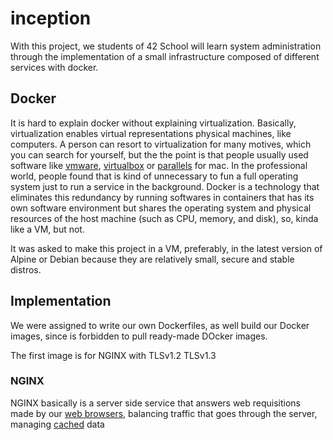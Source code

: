 # inception

With this project, we students of 42 School will learn system administration through the implementation of a small infrastructure composed of different services with docker.

## Docker

It is hard to explain docker without explaining virtualization. 
Basically, virtualization enables virtual representations physical machines, like computers. A person can resort to virtualization for many motives, which you can search for yourself, but the the point is that people usually used software like [vmware](https://https://www.vmware.com/), [virtualbox](https://www.virtualbox.org/) or [parallels](https://www.parallels.com/) for mac.
In the professional world, people found that is kind of unnecessary to fun a full operating system just to run a service in the background.
Docker is a technology that eliminates this redundancy by running softwares in containers that has its own software environment but shares the operating system and physical resources of the host machine (such as CPU, memory, and disk), so, kinda like a VM, but not.

It was asked to make this project in a VM, preferably, in the latest version of Alpine or Debian because they are relatively small, secure and stable distros.

## Implementation

We were assigned to write our own Dockerfiles, as well build our Docker images, since is forbidden to pull ready-made DOcker images.

The first image is for NGINX with TLSv1.2 TLSv1.3

### NGINX

NGINX basically is a server side service that answers web requisitions made by our [web browsers](https://en.wikipedia.org/wiki/Web_browser), balancing traffic that goes through the server, managing [cached](https://en.wikipedia.org/wiki/Cache_(computing)) data
